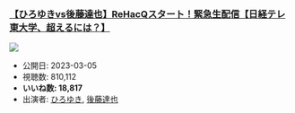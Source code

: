 ### [【ひろゆきvs後藤達也】ReHacQスタート！緊急生配信【日経テレ東大学、超えるには？】](https://www.youtube.com/watch?v=qUU0-PC6yyk)
[![](https://img.youtube.com/vi/qUU0-PC6yyk/sddefault.jpg)](https://www.youtube.com/watch?v=qUU0-PC6yyk)
-   公開日: 2023-03-05
-   視聴数: 810,112
-   **いいね数: 18,817**
-   出演者: [ひろゆき](/rehacq_fan/people/ひろゆき "wikilink"), [後藤達也](/rehacq_fan/people/後藤達也 "wikilink")
